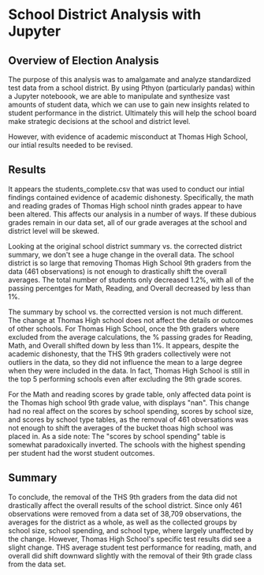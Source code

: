 # School District Analysis with Jupyter 

## Overview of Election Analysis
The purpose of this analysis was to amalgamate and analyze standardized test data from a school district. By using Pthyon (particularly pandas) within a Jupyter noteboook, we are able to manipulate and synthesize vast amounts of student data, which we can use to gain new insights related to student performance in the district. Ultimately this will help the school board make strategic decisions at the school and district level. 

However, with evidence of academic misconduct at Thomas High School, our intial results needed to be revised. 

## Results 
It appears the students_complete.csv that was used to conduct our intial findings contained evidence of academic dishonesty. Specifically, the math and reading grades of Thomas High school ninth grades appear to have been altered. This affects our analysis in a number of ways. If these dubious grades remain in our data set, all of our grade averages at the school and district level will be skewed. 

Looking at the original school district summary vs. the corrected district summary, we don't see a huge change in the overall data. The school district is so large that removing Thomas High School 9th graders from the data (461 observations) is not enough to drastically shift the overall averages. The total number of students only decreased 1.2%, with all of the passing percentges for Math, Reading, and Overall decreased by less than 1%. 

The summary by school vs. the correctted version is not much different. The change at Thomas High school does not affect the details or outcomes of other schools. For Thomas High School, once the 9th graders where excluded from the average calculations, the % passing grades for Reading, Math, and Overall shifted down by less than 1%. It appears, despite the academic dishonesty, that the THS 9th graders collectively were not outliers in the data, so they did not influence the mean to a large degree when they were included in the data. In fact, Thomas High School is still in the top 5 performing schools even after excluding  the 9th grade scores. 

For the Math and reading scores by grade table, only affected data point is the Thomas high school 9th grade value, with displays "nan". This change had no real affect on the scores by school spending, scores by school size, and scores by school type tables, as the removal of 461 obversations was not enough to shift the averages of the bucket thoas high school was placed in. As a side note: The "scores by school spending" table is somewhat paradoxically inverted. The schools with the highest spending per student had the worst student outcomes. 

## Summary 
To conclude, the removal of the THS 9th graders from the data did not drastically affect the overall results of the school district. Since only 461 observations were removed from a data set of 38,709 observations, the averages for the district as a whole, as well as the collected groups by school size, school spending, and school type, where largely unaffected by the change. However, Thomas High School's specific test results did see a slight change. THS average student test performance for reading, math, and overall did shift downward slightly with the removal of their 9th grade class from the data set. 

